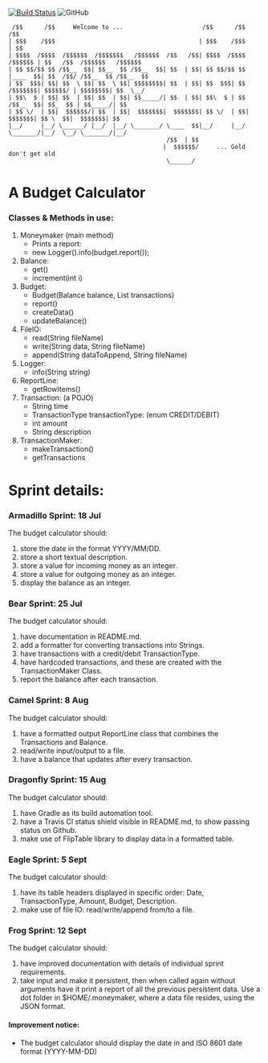[![Build Status](https://travis-ci.org/perrymant/moneymaker.svg)](https://travis-ci.org/perrymant/moneymaker)
![GitHub](https://img.shields.io/github/license/perrymant/moneymaker.svg)

```
 /$$      /$$     Welcome to ...                      /$$      /$$           /$$
| $$$    /$$$                                        | $$$    /$$$          | $$
| $$$$  /$$$$  /$$$$$$  /$$$$$$$   /$$$$$$  /$$   /$$| $$$$  /$$$$  /$$$$$$ | $$   /$$  /$$$$$$   /$$$$$$
| $$ $$/$$ $$ /$$__  $$| $$__  $$ /$$__  $$| $$  | $$| $$ $$/$$ $$ |____  $$| $$  /$$/ /$$__  $$ /$$__  $$
| $$  $$$| $$| $$  \ $$| $$  \ $$| $$$$$$$$| $$  | $$| $$  $$$| $$  /$$$$$$$| $$$$$$/ | $$$$$$$$| $$  \__/
| $$\  $ | $$| $$  | $$| $$  | $$| $$_____/| $$  | $$| $$\  $ | $$ /$$__  $$| $$_  $$ | $$_____/| $$
| $$ \/  | $$|  $$$$$$/| $$  | $$|  $$$$$$$|  $$$$$$$| $$ \/  | $$|  $$$$$$$| $$ \  $$|  $$$$$$$| $$
|__/     |__/ \______/ |__/  |__/ \_______/ \____  $$|__/     |__/ \_______/|__/  \__/ \_______/|__/
                                            /$$  | $$
                                           |  $$$$$$/     ... Gold don't get old
                                            \______/
```

# A Budget Calculator

### Classes & Methods in use:
1. Moneymaker (main method)
    - Prints a report:
    - new Logger().info(budget.report());
1. Balance:
    - get()
    - increment(int i)
1. Budget:
    - Budget(Balance balance, List<Transaction> transactions)
    - report()
    - createData()
    - updateBalance()
1. FileIO:
    - read(String fileName)
    - write(String data, String fileName)
    - append(String dataToAppend, String fileName)
1. Logger:
    - info(String string)
1. ReportLine:
    - getRowItems()
1. Transaction: (a POJO)
     - String time
     - TransactionType transactionType: (enum CREDIT/DEBIT)
     - int amount
     - String description
1. TransactionMaker:
    - makeTransaction()
    - getTransactions


# Sprint details:

### Armadillo Sprint: 18 Jul
The budget calculator should:
1. store the date in the format YYYY/MM/DD.
1. store a short textual description.
1. store a value for incoming money as an integer.
1. store a value for outgoing money as an integer.
1. display the balance as an integer.

### Bear Sprint: 25 Jul
The budget calculator should:
1. have documentation in README.md.
1. add a formatter for converting transactions into Strings.
1. have transactions with a credit/debit TransactionType.
1. have hardcoded transactions, and these are created with the TransactionMaker Class.
1. report the balance after each transaction.

### Camel Sprint: 8 Aug
The budget calculator should:
1. have a formatted output ReportLine class that combines the Transactions and Balance.
1. read/write input/output to a file.
1. have a balance that updates after every transaction.

### Dragonfly Sprint: 15 Aug
The budget calculator should:
1. have Gradle as its build automation tool.
1. have a Travis CI status shield visible in README.md, to show passing status on Github.
1. make use of FlipTable library to display data in a formatted table.

### Eagle Sprint: 5 Sept
The budget calculator should:
1. have its table headers displayed in specific order: Date, TransactionType, Amount, Budget, Description.
1. make use of file IO: read/write/append from/to a file.

### Frog Sprint: 12 Sept
The budget calculator should:
1. have improved documentation with details of individual sprint requirements.
1. take input and make it persistent, then when called again without arguments have it print a report of all the previous persistent data. Use a dot folder in $HOME/.moneymaker, where a data file resides, using the JSON format.
    
    
#### Improvement notice:
- The budget calculator should display the date in and ISO 8601 date format (YYYY-MM-DD)
